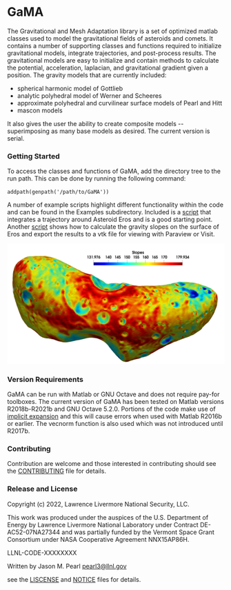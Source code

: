 # GaMA
The Gravitational and Mesh Adaptation library is a set of optimized matlab classes used to model the gravitational fields of asteroids and comets. It contains a number of supporting classes and functions required to initialize gravitational models, integrate trajectories, and post-process results. The gravitational models are easy to initialize and contain methods to calculate the potential, acceleration, laplacian, and gravitational gradient given a position. The gravity models that are currently included:

  - spherical harmonic model of Gottlieb
  - analytic polyhedral model of Werner and Scheeres
  - approximate polyhedral and curvilinear surface models of Pearl and Hitt
  - mascon models

It also gives the user the ability to create composite models -- superimposing as many base models as desired. The current version is serial. 

### Getting Started
To access the classes and functions of GaMA, add the directory tree to the run path. This can be done by running the following command:

```
addpath(genpath('/path/to/GaMA')) 
```

A number of example scripts highlight different functionality within the code and can be found in the Examples subdirectory. Included is a [script](Examples/GravityModels/TrajectoryIntegration.m) that integrates a trajectory around Asteroid Eros and is a good starting point. Another [script](Examples/GravityModels/ErosSurfaceSlopes.m) shows how to calculate the gravity slopes on the surface of Eros and export the results to a vtk file for viewing with Paraview or Visit.

![Eros Slopes](ErosSlopes.png)


### Version Requirements
GaMA can be run with Matlab or GNU Octave and does not require pay-for toolboxes. The current version of GaMA has been tested on Matlab versions R2018b-R2021b and GNU Octave 5.2.0. Portions of the code make use of [implicit expansion](https://blogs.mathworks.com/loren/2016/10/24/matlab-arithmetic-expands-in-r2016b/) and
this will cause errors when used with Matlab R2016b or earlier. The vecnorm function is also used which was not introduced until R2017b. 

### Contributing
Contribution are welcome and those interested in contributing should see the [CONTRIBUTING](CONTRIBUTING)  file for details.

### Release and License
Copyright (c) 2022, Lawrence Livermore National Security, LLC. 

This work was produced under the auspices of the U.S. Department of Energy by Lawrence Livermore National Laboratory under Contract DE-AC52-07NA27344 and was partially funded by the Vermont Space Grant Consortium under NASA Cooperative Agreement NNX15AP86H.

LLNL-CODE-XXXXXXXX

Written by Jason M. Pearl [pearl3@llnl.gov](mailto:pearl3@llnl.gov)


see the [LISCENSE](LICENSE) and [NOTICE](NOTICE) files for details.
